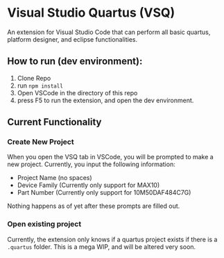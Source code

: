 # Visual Studio Quartus (VSQ)
An extension for Visual Studio Code that can perform all basic quartus, platform designer, and eclipse functionalities.

## How to run (dev environment):
1. Clone Repo
2. run `npm install`
3. Open VSCode in the directory of this repo
4. press F5 to run the extension, and open the dev environment.


## Current Functionality
### Create New Project
When you open the VSQ tab in VSCode, you will be prompted to make a new project. 
Currently, you input the following information:
- Project Name (no spaces)
- Device Family (Currently only support for MAX10)
- Part Number (Currently only support for 10M50DAF484C7G)

Nothing happens as of yet after these prompts are filled out.

### Open existing project
Currently, the extension only knows if a quartus project exists if there is a `.quartus` folder. This is a mega WIP, and will be altered very soon.

